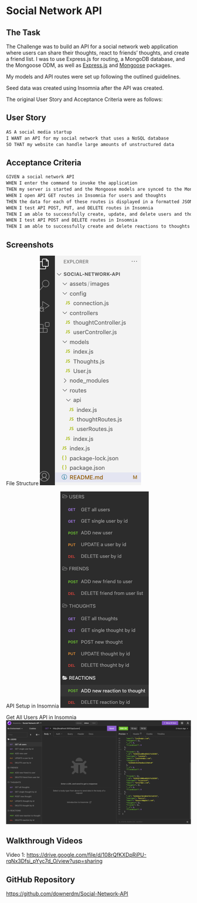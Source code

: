 # Social Network API

## The Task

The Challenge was to build an API for a social network web application where users can share their thoughts, react to friends’ thoughts, and create a friend list. I was to use Express.js for routing, a MongoDB database, and the Mongoose ODM, as well as [Express.js](https://www.npmjs.com/package/express) and [Mongoose](https://www.npmjs.com/package/mongoose) packages.

My models and API routes were set up following the outlined guidelines.

Seed data was created using Insomnia after the API was created.

The original User Story and Acceptance Criteria were as follows:

## User Story

```md
AS A social media startup
I WANT an API for my social network that uses a NoSQL database
SO THAT my website can handle large amounts of unstructured data
```

## Acceptance Criteria

```md
GIVEN a social network API
WHEN I enter the command to invoke the application
THEN my server is started and the Mongoose models are synced to the MongoDB database
WHEN I open API GET routes in Insomnia for users and thoughts
THEN the data for each of these routes is displayed in a formatted JSON
WHEN I test API POST, PUT, and DELETE routes in Insomnia
THEN I am able to successfully create, update, and delete users and thoughts in my database
WHEN I test API POST and DELETE routes in Insomnia
THEN I am able to successfully create and delete reactions to thoughts and add and remove friends to a user’s friend list
```

## Screenshots

File Structure
![The file structure created in Visual Studio](./assets/images/FileStructure_VS.png)

API Setup in Insomnia
![API setup in Insomnia](./assets/images/API_Insomnia.png)

Get All Users API in Insomnia
![Get All Users API](./assets/images/GetAllUsers.png)

## Walkthrough Videos

Video 1: <https://drive.google.com/file/d/108rQfKXDpRiPU-rqNx3Dfsi_pYyc7d_O/view?usp=sharing>

## GitHub Repository

<https://github.com/downerdm/Social-Network-API>